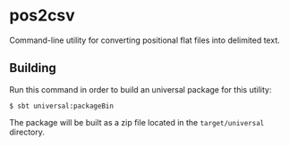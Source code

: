 # pos2csv

Command-line utility for converting positional flat files into delimited text.

## Building

Run this command in order to build an universal package for this utility:

```
$ sbt universal:packageBin
```

The package will be built as a zip file located in the `target/universal` directory.
